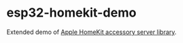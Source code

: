 # esp32-homekit-demo
Extended demo of [Apple HomeKit accessory server library](https://github.com/maximkulkin/esp-homekit).

